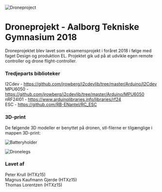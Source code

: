 ![Droneproject](https://raw.githubusercontent.com/tlorentzen/P5-drone/master/drone.png "Droneproject")
# Droneprojekt - Aalborg Tekniske Gymnasium 2018

Droneprojektet blev lavet som eksamensprojekt i foråret 2018 i følge med faget Design og produktion EL. Projektet gik ud på at udvikle egen remote controller og drone flight-controller.

### Tredjeparts biblioteker
I2Cdev - https://github.com/jrowberg/i2cdevlib/tree/master/Arduino/I2Cdev <br>
MPU6050 - https://github.com/jrowberg/i2cdevlib/tree/master/Arduino/MPU6050 <br>
nRF24l01 - https://www.arduinolibraries.info/libraries/rf24 <br>
ESC - https://github.com/RB-ENantel/RC_ESC

### 3D-print

De følgende 3D modeller er benyttet på dronen, stl-filerne er tilgænglige i mappen 3D-print:

![Batteryholder](https://raw.githubusercontent.com/tlorentzen/Droneprojekt-HTX/master/3D-print/Batteryholder.png "Batteryholder")

![Dronelegs](https://raw.githubusercontent.com/tlorentzen/Droneprojekt-HTX/master/3D-print/Dronelegs.png "Dronelegs")

### Lavet af
Peter Krull (HTXz15)<br>
Magnus Kaufmann Gjerde (HTXz15)<br>
Thomas Lorentzen (HTXz15)